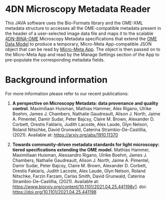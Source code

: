 # 4DN Microscopy Metadata Reader

This JAVA software uses the Bio-Formats library and the OME-XML metadata structure to accesses all the OME-compatible metadata present in the header of a user-selected image data file and maps it to the scalable [4DN-BINA-OME](https://zenodo.org/record/4710731) Microscopy Metadata specifications that extend the [OME Data Model](https://www.openmicroscopy.org/Schemas/Documentation/Generated/OME-2016-06/ome.html) to produce a temporary, Micro-Meta App-compatible JSON object that can be read by [Micro-Meta App](https://wu-bimac.github.io/MicroMetaApp.github.io/). The object is then passed on to the Micro-Meta App and read by the Manage Settings section of the App to pre-populate the corresponding metadata fields.

# Background information

For more information please refer to our recent publications:

1. **A perspective on Microscopy Metadata: data provenance and quality control.**
Maximiliaan Huisman, Mathias Hammer, Alex Rigano, Ulrike Boehm, James J. Chambers, Nathalie Gaudreault, Alison J. North, Jaime A. Pimentel, Damir Sudar, Peter Bajcsy, Claire M. Brown, Alexander D. Corbett, Orestis Faklaris, Judith Lacoste, Alex Laude, Glyn Nelson, Roland Nitschke, David Grunwald, Caterina Strambio-De-Castillia, (2021). Available at: https://arxiv.org/abs/1910.11370

2. **Towards community-driven metadata standards for light microscopy: tiered specifications extending the OME model.**
Mathias Hammer, Maximiliaan Huisman, Alessandro Rigano, Ulrike Boehm, James J. Chambers, Nathalie Gaudreault, Alison J. North, Jaime A. Pimentel, Damir Sudar, Peter Bajcsy, Claire M. Brown, Alexander D. Corbett, Orestis Faklaris, Judith Lacoste, Alex Laude, Glyn Nelson, Roland Nitschke, Farzin Farzam, Carlas Smith, David Grunwald, Caterina Strambio-De-Castillia, (2021). Available at: https://www.biorxiv.org/content/10.1101/2021.04.25.441198v1. doi: https://doi.org/10.1101/2021.04.25.441198





